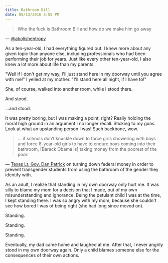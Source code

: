 ```yaml
---
title: Bathroom Bill
date: 05/13/2016 3:55 PM
---
```

> Who the fuck is Bathroom Bill and how do we make him go away

— [@abolishentropy](https://twitter.com/abolishentropy/status/730438511157862405)

As a ten-year-old, I had everything figured out. I knew more about any given topic than anyone else, including professionals who had been performing their job for years. Just like every other ten-year-old, I also knew a lot more about life than my parents.

"Well if I don't get my way, I'll just stand here in my doorway until you agree with me!" I yelled at my mother. "I'll stand here all night, if I have to!"

She, of course, walked into another room, while I stood there.

And stood.

…and stood.

It was pretty boring, but I was making a point, right? Really holding the moral high ground in an argument I no longer recall. Sticking to my guns. Look at what an upstanding person I was! Such backbone, wow.

> … if schools don’t knuckle down to force girls showering with boys and force 8-year-old girls to have to endure boys coming into their bathroom, [Barack Obama is] taking money from the poorest of the poor.

— [Texas Lt. Gov. Dan Patrick](http://www.houstonpublicmedia.org/articles/news/politics/2016/05/13/150313/official-texas-will-forego-federal-funds-over-lgbt-policy/) on turning down federal money in order to prevent transgender students from using the bathroom of the gender they identify with.

As an adult, I realize that standing in my own doorway only hurt me. It was silly to blame my mom for a decision that I made, out of my own misunderstanding and ignorance. Being the petulant child I was at the time, I kept standing there. I was so angry with my mom, because she couldn't see how bored I was of being right (she had long since moved on).

Standing.

Standing.

Standing.

Eventually, my dad came home and laughed at me. After that, I never angrily stood in my own doorway again. Only a child blames someone else for the consequences of their own actions.
